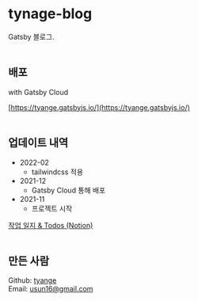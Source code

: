 # tynage-blog

Gatsby 블로그.
<br>
<br>

## 배포

with Gatsby Cloud

[https://tyange.gatsbyjs.io/](https://tyange.gatsbyjs.io/)
<br>
<br>

## 업데이트 내역

* 2022-02
    - tailwindcss 적용
* 2021-12
    - Gatsby Cloud 통해 배포
* 2021-11
    - 프로젝트 시작

[작업 일지 & Todos (Notion)](https://tyange.notion.site/tyange-blog-Gatsby-737fe3a674774e159ec00ad40efdba2a)
<br>
<br>

## 만든 사람

Github: [tyange](https://github.com/tyange)
<br>
Email: [usun16@gmail.com](mailto:usun16@gmail.com)